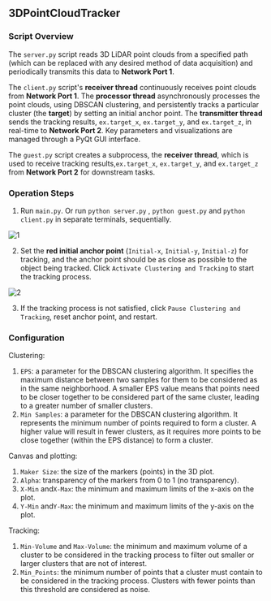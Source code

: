 ## 3DPointCloudTracker



### **Script Overview**

The `server.py` script reads 3D LiDAR point clouds from a specified path (which can be replaced with any desired method of data acquisition) and periodically transmits this data to **Network Port 1**.

The `client.py` script's **receiver thread** continuously receives point clouds from **Network Port 1**. The **processor thread** asynchronously processes the point clouds, using DBSCAN clustering, and persistently tracks a particular cluster (the **target**) by setting an initial anchor point. The **transmitter thread** sends the tracking results, `ex.target_x`, `ex.target_y`, and `ex.target_z`, in real-time to **Network Port 2**. Key parameters and visualizations are managed through a PyQt GUI interface.

The `guest.py` script creates a subprocess, the **receiver thread**, which is used to receive tracking results,`ex.target_x`, `ex.target_y`, and `ex.target_z` from **Network Port 2** for downstream tasks.

### **Operation Steps**

1. Run `main.py`. Or run `python server.py` , `python guest.py` and `python client.py` in separate terminals, sequentially.

![1](https://github.com/Webersan/3DPointCloudTracker/assets/75790375/48630d52-be5a-4b5e-9cfa-b6259680ecda)

2. Set the **red initial anchor point** (`Initial-x`, `Initial-y`, `Initial-z`) for tracking, and the anchor point should be as close as possible to the object being tracked. Click `Activate Clustering and Tracking` to start the tracking process.

![2](https://github.com/Webersan/3DPointCloudTracker/assets/75790375/82dd31d0-dbd1-44b5-b396-5f265e65f05a)

3. If the tracking process is not satisfied, click `Pause Clustering and Tracking`, reset anchor point, and restart.

### **Configuration** 

Clustering: 

1. `EPS`: a parameter for the DBSCAN clustering algorithm. It specifies the maximum distance between two samples for them to be considered as in the same neighborhood. A smaller EPS value means that points need to be closer together to be considered part of the same cluster, leading to a greater number of smaller clusters.
2. `Min Samples`: a parameter for the DBSCAN clustering algorithm. It represents the minimum number of points required to form a cluster. A higher value will result in fewer clusters, as it requires more points to be close together (within the EPS distance) to form a cluster.

Canvas and plotting: 

1. `Maker Size`: the size of the markers (points) in the 3D plot. 
2. `Alpha`: transparency of the markers from 0 to 1 (no transparency).
3. `X-Min` and`X-Max`: the minimum and maximum limits of the x-axis on the plot.
4. `Y-Min` and`Y-Max`: the minimum and maximum limits of the y-axis on the plot.

Tracking:

1. `Min-Volume` and `Max-Volume`: the minimum and maximum volume of a cluster to be considered in the tracking process to filter out smaller or larger clusters that are not of interest.
2. `Min_Points`: the minimum number of points that a cluster must contain to be considered in the tracking process. Clusters with fewer points than this threshold are considered as noise.